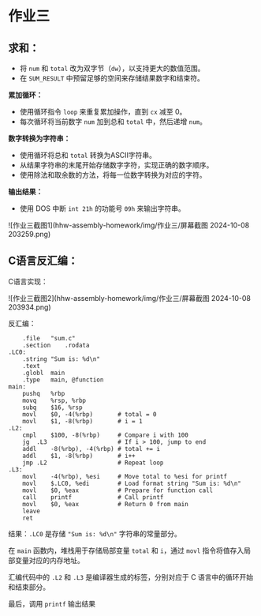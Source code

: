 # 作业三

## 求和：

- 将 `num` 和 `total` 改为双字节（`dw`），以支持更大的数值范围。
- 在 `SUM_RESULT` 中预留足够的空间来存储结果数字和结束符。

**累加循环：**

- 使用循环指令 `loop` 来重复累加操作，直到 `cx` 减至 0。
- 每次循环将当前数字 `num` 加到总和 `total` 中，然后递增 `num`。

**数字转换为字符串：**

- 使用循环将总和 `total` 转换为ASCII字符串。
- 从结果字符串的末尾开始存储数字字符，实现正确的数字顺序。
- 使用除法和取余数的方法，将每一位数字转换为对应的字符。

**输出结果：**

- 使用 DOS 中断 `int 21h` 的功能号 `09h` 来输出字符串。

![作业三截图1](hhw-assembly-homework/img/作业三/屏幕截图 2024-10-08 203259.png)
## C语言反汇编：

C语言实现：

![作业三截图2](hhw-assembly-homework/img/作业三/屏幕截图 2024-10-08 203934.png)

反汇编：



```
    .file   "sum.c"
    .section    .rodata
.LC0:
    .string "Sum is: %d\n"
    .text
    .globl  main
    .type   main, @function
main:
    pushq   %rbp
    movq    %rsp, %rbp
    subq    $16, %rsp
    movl    $0, -4(%rbp)       # total = 0
    movl    $1, -8(%rbp)       # i = 1
.L2:
    cmpl    $100, -8(%rbp)     # Compare i with 100
    jg  .L3                    # If i > 100, jump to end
    addl    -8(%rbp), -4(%rbp) # total += i
    addl    $1, -8(%rbp)       # i++
    jmp .L2                    # Repeat loop
.L3:
    movl    -4(%rbp), %esi     # Move total to %esi for printf
    movl    $.LC0, %edi        # Load format string "Sum is: %d\n"
    movl    $0, %eax           # Prepare for function call
    call    printf             # Call printf
    movl    $0, %eax           # Return 0 from main
    leave
    ret

```

结果：`.LC0` 是存储 `"Sum is: %d\n"` 字符串的常量部分。

在 `main` 函数内，堆栈用于存储局部变量 `total` 和 `i`，通过 `movl` 指令将值存入局部变量对应的内存地址。

汇编代码中的 `.L2` 和 `.L3` 是编译器生成的标签，分别对应于 C 语言中的循环开始和结束部分。

最后，调用 `printf` 输出结果
